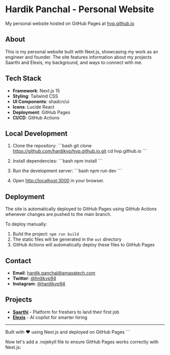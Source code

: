 # Hardik Panchal - Personal Website

My personal website hosted on GitHub Pages at [hvp.github.io](https://hvp.github.io)

## About

This is my personal website built with Next.js, showcasing my work as an engineer and founder. The site features information about my projects Saarthi and Elexis, my background, and ways to connect with me.

## Tech Stack

- **Framework**: Next.js 15
- **Styling**: Tailwind CSS
- **UI Components**: shadcn/ui
- **Icons**: Lucide React
- **Deployment**: GitHub Pages
- **CI/CD**: GitHub Actions

## Local Development

1. Clone the repository:
   \`\`\`bash
   git clone https://github.com/hardikvp/hvp.github.io.git
   cd hvp.github.io
   \`\`\`

2. Install dependencies:
   \`\`\`bash
   npm install
   \`\`\`

3. Run the development server:
   \`\`\`bash
   npm run dev
   \`\`\`

4. Open [http://localhost:3000](http://localhost:3000) in your browser.

## Deployment

The site is automatically deployed to GitHub Pages using GitHub Actions whenever changes are pushed to the main branch.

To deploy manually:
1. Build the project: `npm run build`
2. The static files will be generated in the `out` directory
3. GitHub Actions will automatically deploy these files to GitHub Pages

## Contact

- **Email**: hardik.panchal@amaxatech.com
- **Twitter**: [@hrdikvp94](https://x.com/hrdikvp94)
- **Instagram**: [@hardikvp94](https://www.instagram.com/hardikvp94)

## Projects

- **[Saarthi](https://joinsaarthi.com/)** - Platform for freshers to land their first job
- **[Elexis](https://elexis.ai/)** - AI copilot for smarter hiring

---

Built with ❤️ using Next.js and deployed on GitHub Pages
\`\`\`

Now let's add a .nojekyll file to ensure GitHub Pages works correctly with Next.js:

```plaintext file="public/.nojekyll"
